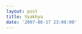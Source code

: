 ```yaml
---
layout: post
title: Vyakhya
date: '2007-06-17 23:08:00'
---
```


<p><a onblur="try {parent.deselectBloggerImageGracefully();} catch(e) {}" href="http://bp3.blogger.com/_cWdd7TsTIWo/RnW_FOoIliI/AAAAAAAAABE/J5demoUZMuM/s1600-h/vyakhya.JPG"><img style="display:block; margin:0px auto 10px; text-align:center;cursor:pointer; cursor:hand;" src="http://bp3.blogger.com/_cWdd7TsTIWo/RnW_FOoIliI/AAAAAAAAABE/J5demoUZMuM/s320/vyakhya.JPG" border="0" alt="" id="BLOGGER_PHOTO_ID_5077174251476784674"/></a></p><div class="blogger-post-footer"><img width="1" height="1" src="https://blogger.googleusercontent.com/tracker/5416117946427095362-6429575251099282833?l=soranthou.blogspot.com" alt=""/></div>